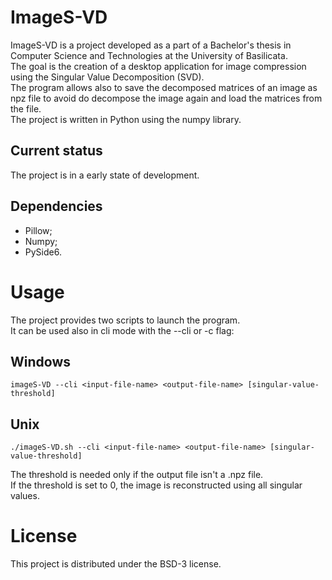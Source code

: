 # ImageS-VD
ImageS-VD is a project developed as a part of a Bachelor's thesis in Computer Science and Technologies at the University of Basilicata.<br/>
The goal is the creation of a desktop application for image compression using the Singular Value Decomposition (SVD).<br/>
The program allows also to save the decomposed matrices of an image as npz file to avoid do decompose the image again and load the matrices from the file.<br/>
The project is written in Python using the numpy library.

## Current status
The project is in a early state of development.

## Dependencies
- Pillow;
- Numpy;
- PySide6.

# Usage
The project provides two scripts to launch the program.<br/>
It can be used also in cli mode with the --cli or -c flag:
## Windows
```
imageS-VD --cli <input-file-name> <output-file-name> [singular-value-threshold]
```
## Unix
```
./imageS-VD.sh --cli <input-file-name> <output-file-name> [singular-value-threshold]
```
The threshold is needed only if the output file isn't a .npz file.<br/>
If the threshold is set to 0, the image is reconstructed using all singular values.
# License
This project is distributed under the BSD-3 license.
